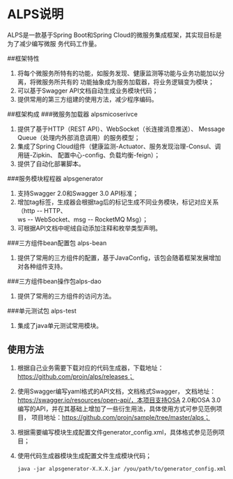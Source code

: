 # ALPS说明

ALPS是一款基于Spring Boot和Spring Cloud的微服务集成框架，其实现目标是为了减少编写微服
务代码工作量。  

##框架特性
1. 将每个微服务所特有的功能，如服务发现、健康监测等功能与业务功能加以分离，将微服务所共有的
功能抽象成为服务加载器，将业务逻辑变为模块；
2. 可以基于Swagger API文档自动生成业务模块代码；
3. 提供常用的第三方组建的使用方法，减少程序编码。

##框架构成
###微服务加载器 alpsmicoserivce
1. 提供了基于HTTP（REST API）、WebSocket（长连接消息推送）、
Message Queue（处理内外部消息调用）的服务模型；
2. 集成了Spring Cloud组件（健康监测-Actuator、服务发现治理-Consul、调用链-Zipkin、
配置中心-config、负载均衡-feign）；
3. 提供了自动化部署脚本。

###服务模块程程器 alpsgenerator
1. 支持Swagger 2.0和Swagger 3.0 API标准；
2. 增加tag标签，生成器会根据tag后的标记生成不同业务模块，标记对应关系（http -- HTTP、  
ws -- WebSocket、msg -- RocketMQ Msg）；
3. 可根据API文档中呢绒自动添加注释和枚举类型声明。

###三方组件bean配置包 alps-bean
1. 提供了常用的三方组件的配置，基于JavaConfig，该包会随着框架发展增加对各种组件支持。  

###三方组件bean操作包alps-dao
1. 提供了常用的三方组件的访问方法。

###单元测试包 alps-test
1. 集成了java单元测试常用模块。

## 使用方法

1. 根据自己业务需要下载对应的代码生成器，下载地址：https://github.com/projn/alps/releases；

2. 使用Swagger编写yaml格式的API文档，文档格式Swagger， 文档地址：https://swagger.io/resources/open-api/，本项目支持OSA 2.0和OSA 3.0编写的API，并在其基础上增加了一些衍生用法，具体使用方式可参见范例项目， 项目地址：https://github.com/projn/sample/tree/master/alps；

3. 根据需要编写模块生成配置文件generator_config.xml，具体格式参见范例项目；

4. 使用代码生成器模块生成配置文件生成模块代码；

   `java -jar alpsgenerator-X.X.X.jar /you/path/to/generator_config.xml`